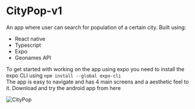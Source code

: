 # CityPop-v1
An app where user can search for population of a certain city. Built using:
<ul>
  <li>React native</li>
  <li>Typescript</li>
  <li>Expo</li>
  <li>Geonames API</li>
</ul>
To get started with working on the app using expo you need to install the expo CLI using 
<code>npm install --global expo-cli</code>
<br />The app is easy to navigate and has 4 main screens and a aesthetic feel to it.
Download and try the android app from here

![CityPop](https://user-images.githubusercontent.com/65765335/148103942-0802b023-2cf3-4d1b-82f2-3eabc6bfb667.png)
